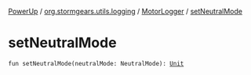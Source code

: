 [PowerUp](../../index.md) / [org.stormgears.utils.logging](../index.md) / [MotorLogger](index.md) / [setNeutralMode](./set-neutral-mode.md)

# setNeutralMode

`fun setNeutralMode(neutralMode: NeutralMode): `[`Unit`](https://kotlinlang.org/api/latest/jvm/stdlib/kotlin/-unit/index.html)
